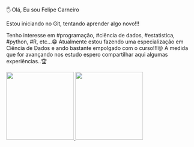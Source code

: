 🖐Olá, Eu sou Felipe Carneiro

Estou iniciando no Git, tentando aprender algo novo!!!

Tenho interesse em #programação, #ciência de dados, #estatistica, #python, #R, etc...😁
Atualmente estou fazendo uma especialização em Ciência de Dados e ando bastante empolgado com o curso!!!😜
A medida que for avançando nos estudo espero compartilhar aqui algumas experiências..🏆

<div>
<a href="https://github.com/guerracarneiro">
<img height="180em" src="https://github-readme-stats.vercel.app/api?username=guerracarneiro&show_icons=true&theme=dracula&include_all_commits=true&count_private=true"/>
<img height="180em" src="https://github-readme-stats.vercel.app/api/top-langs/?username=guerracarneiro&layout=compact&langs_count=7&theme=dracula"/>
</div>
